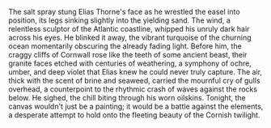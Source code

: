 The salt spray stung Elias Thorne's face as he wrestled the easel into position, its legs sinking slightly into the yielding sand.  The wind, a relentless sculptor of the Atlantic coastline, whipped his unruly dark hair across his eyes. He blinked it away, the vibrant turquoise of the churning ocean momentarily obscuring the already fading light.  Before him, the craggy cliffs of Cornwall rose like the teeth of some ancient beast, their granite faces etched with centuries of weathering, a symphony of ochre, umber, and deep violet that Elias knew he could never truly capture. The air, thick with the scent of brine and seaweed, carried the mournful cry of gulls overhead, a counterpoint to the rhythmic crash of waves against the rocks below.  He sighed, the chill biting through his worn oilskins.  Tonight, the canvas wouldn't just be a painting; it would be a battle against the elements, a desperate attempt to hold onto the fleeting beauty of the Cornish twilight.
